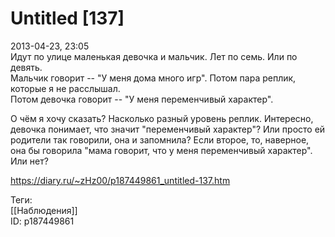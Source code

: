 Untitled [137]
===============

   
 2013-04-23, 23:05   
  Идут по улице маленькая девочка и мальчик. Лет по семь. Или по девять.   
 Мальчик говорит -- "У меня дома много игр". Потом пара реплик, которые я не расслышал.   
 Потом девочка говорит -- "У меня переменчивый характер".   
   
 О чём я хочу сказать? Насколько разный уровень реплик. Интересно, девочка понимает, что значит "переменчивый характер"? Или просто ей родители так говорили, она и запомнила? Если второе, то, наверное, она бы говорила "мама говорит, что у меня переменчивый характер". Или нет?   
    
 <https://diary.ru/~zHz00/p187449861_untitled-137.htm>   
   
 Теги:   
 [[Наблюдения]]   
 ID: p187449861